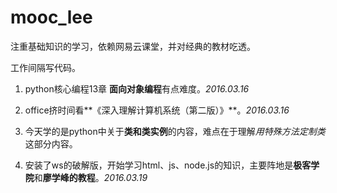 # mooc_lee

注重基础知识的学习，依赖网易云课堂，并对经典的教材吃透。

工作间隔写代码。
1. python核心编程13章 **面向对象编程**有点难度。*2016.03.16*

2. office挤时间看**《深入理解计算机系统（第二版）》**。*2016.03.16*

3. 今天学的是python中关于**类和类实例**的内容，难点在于理解*用特殊方法定制类*这部分内容。

4. 安装了ws的破解版，开始学习html、js、node.js的知识，主要阵地是**极客学院**和**廖学峰的教程**。*2016.03.19*
